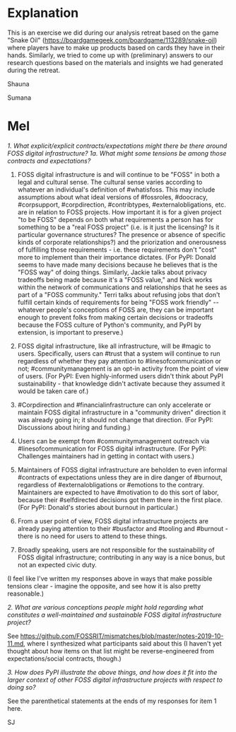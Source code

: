 # Explanation

This is an exercise we did during our analysis retreat based on the game "Snake Oil" (https://boardgamegeek.com/boardgame/113289/snake-oil) where players have to make up products based on cards they have in their hands. Similarly, we tried to come up with (preliminary) answers to our research questions based on the materials and insights we had generated during the retreat.

Shauna

Sumana

# Mel

_1. What explicit/explicit contracts/expectations might there be there around FOSS digital infrastructure?_
_1a. What might some tensions be among those contracts and expectations?_

1. FOSS digital infrastructure is and will continue to be "FOSS" in both a legal and cultural sense. The cultural sense varies according to whatever an individual's definition of #whatisfoss. This may include assumptions about what ideal versions of #fossroles, #doocracy, #corpsupport, #corpdirection, #contribtypes, #externalobligations, etc. are in relation to FOSS projects. How important it is for a given project "to be FOSS" depends on both what requirements a person has for something to be a "real FOSS project" (i.e. is it just the licensing? Is it particular governance structures? The presence or absence of specific kinds of corporate relationships?) and the priorization and onerousness of fulfilling those requirements - i.e. these requirements don't "cost" more to implement than their importance dictates. (For PyPI: Donald seems to have made many decisions because he believes that is the "FOSS way" of doing things. Similarly, Jackie talks about privacy tradeoffs being made because it's a "FOSS value," and Nick works within the network of communications and relationships that he sees as part of a "FOSS community." Terri talks about refusing jobs that don't fulfill certain kinds of requirements for being "FOSS work friendly" -- whatever people's conceptions of FOSS are, they can be important enough to prevent folks from making certain decisions or tradeoffs because the FOSS culture of Python's community, and PyPI by extension, is important to preserve.)

1. FOSS digital infrastructure, like all infrastructure, will be #magic to users. Specifically, users can #trust that a system will continue to run regardless of whether they pay attention to #linesofcommunication or not; #communitymanagement is an opt-in activity from the point of view of users. (For PyPI: Even highly-informed users didn't think about PyPI sustainability - that knowledge didn't activate because they assumed it would be taken care of.)

1. #Corpdirection and #financialinfrastructure can only accelerate or maintain FOSS digital infrastructure in a "community driven" direction it was already going in; it should not change that direction. (For PyPI: Discussions about hiring and funding.)

1. Users can be exempt from #communitymanagement outreach via #linesofcommunication for FOSS digital infrastructure. (For PyPI: Challenges maintainers had in getting in contact with users.)

1. Maintainers of FOSS digital infrastructure are beholden to even informal #contracts of expectations unless they are in dire danger of #burnout, regardless of #externalobligations or #emotions to the contrary. Maintainers are expected to have #motivation to do this sort of labor, because their #selfdirected decisions got them there in the first place. (For PyPI: Donald's stories about burnout in particular.)

1. From a user point of view, FOSS digital infrastructure projects are already paying attention to their #busfactor and #tooling and #burnout - there is no need for users to attend to these things.

1. Broadly speaking, users are not responsible for the sustainability of FOSS digital infrastructure; contributing in any way is a nice bonus, but not an expected civic duty.

(I feel like I've written my responses above in ways that make possible tensions clear - imagine the opposite, and see how it is also pretty reasonable.)

_2. What are various conceptions people might hold regarding what constitutes a well-maintained and sustainable FOSS digital infrastructure project?_

See https://github.com/FOSSRIT/mismatches/blob/master/notes-2019-10-11.md, where I synthesized what participants said about this (I haven't yet thought about how items on that list might be reverse-engineered from expectations/social contracts, though.)

_3. How does PyPI illustrate the above things, and how does it fit into the larger context of other FOSS digital infrastructure projects with respect to doing so?_

See the parenthetical statements at the ends of my responses for item 1 here.

SJ
